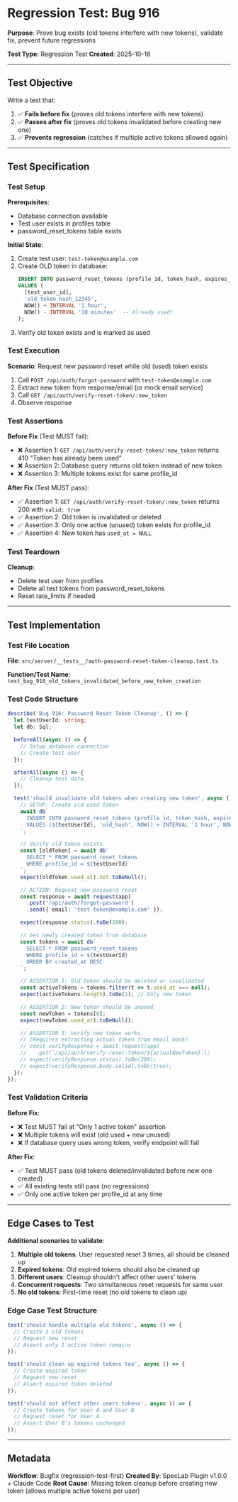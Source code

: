 # Regression Test: Bug 916

**Purpose**: Prove bug exists (old tokens interfere with new tokens), validate fix, prevent future regressions

**Test Type**: Regression Test
**Created**: 2025-10-16

---

## Test Objective

Write a test that:
1. ✅ **Fails before fix** (proves old tokens interfere with new tokens)
2. ✅ **Passes after fix** (proves old tokens invalidated before creating new one)
3. ✅ **Prevents regression** (catches if multiple active tokens allowed again)

---

## Test Specification

### Test Setup

**Prerequisites**:
- Database connection available
- Test user exists in profiles table
- password_reset_tokens table exists

**Initial State**:
1. Create test user: `test-token@example.com`
2. Create OLD token in database:
   ```sql
   INSERT INTO password_reset_tokens (profile_id, token_hash, expires_at, used_at)
   VALUES (
     [test_user_id],
     'old_token_hash_12345',
     NOW() + INTERVAL '1 hour',
     NOW() - INTERVAL '10 minutes'  -- Already used!
   );
   ```
3. Verify old token exists and is marked as used

### Test Execution

**Scenario**: Request new password reset while old (used) token exists

1. Call `POST /api/auth/forgot-password` with `test-token@example.com`
2. Extract new token from response/email (or mock email service)
3. Call `GET /api/auth/verify-reset-token/:new_token`
4. Observe response

### Test Assertions

**Before Fix** (Test MUST fail):
- ❌ Assertion 1: `GET /api/auth/verify-reset-token/:new_token` returns 410 "Token has already been used"
- ❌ Assertion 2: Database query returns old token instead of new token
- ❌ Assertion 3: Multiple tokens exist for same profile_id

**After Fix** (Test MUST pass):
- ✅ Assertion 1: `GET /api/auth/verify-reset-token/:new_token` returns 200 with `valid: true`
- ✅ Assertion 2: Old token is invalidated or deleted
- ✅ Assertion 3: Only one active (unused) token exists for profile_id
- ✅ Assertion 4: New token has `used_at = NULL`

### Test Teardown

**Cleanup**:
- Delete test user from profiles
- Delete all test tokens from password_reset_tokens
- Reset rate_limits if needed

---

## Test Implementation

### Test File Location

**File**: `src/server/__tests__/auth-password-reset-token-cleanup.test.ts`

**Function/Test Name**: `test_bug_916_old_tokens_invalidated_before_new_token_creation`

### Test Code Structure

```typescript
describe('Bug 916: Password Reset Token Cleanup', () => {
  let testUserId: string;
  let db: Sql;

  beforeAll(async () => {
    // Setup database connection
    // Create test user
  });

  afterAll(async () => {
    // Cleanup test data
  });

  test('should invalidate old tokens when creating new token', async () => {
    // SETUP: Create old used token
    await db`
      INSERT INTO password_reset_tokens (profile_id, token_hash, expires_at, used_at)
      VALUES (${testUserId}, 'old_hash', NOW() + INTERVAL '1 hour', NOW())
    `;

    // Verify old token exists
    const [oldToken] = await db`
      SELECT * FROM password_reset_tokens
      WHERE profile_id = ${testUserId}
    `;
    expect(oldToken.used_at).not.toBeNull();

    // ACTION: Request new password reset
    const response = await request(app)
      .post('/api/auth/forgot-password')
      .send({ email: 'test-token@example.com' });

    expect(response.status).toBe(200);

    // Get newly created token from database
    const tokens = await db`
      SELECT * FROM password_reset_tokens
      WHERE profile_id = ${testUserId}
      ORDER BY created_at DESC
    `;

    // ASSERTION 1: Old token should be deleted or invalidated
    const activeTokens = tokens.filter(t => t.used_at === null);
    expect(activeTokens.length).toBe(1); // Only new token

    // ASSERTION 2: New token should be unused
    const newToken = tokens[0];
    expect(newToken.used_at).toBeNull();

    // ASSERTION 3: Verify new token works
    // (Requires extracting actual token from email mock)
    // const verifyResponse = await request(app)
    //   .get(`/api/auth/verify-reset-token/${actualNewToken}`);
    // expect(verifyResponse.status).toBe(200);
    // expect(verifyResponse.body.valid).toBe(true);
  });
});
```

### Test Validation Criteria

**Before Fix**:
- ❌ Test MUST fail at "Only 1 active token" assertion
- ❌ Multiple tokens will exist (old used + new unused)
- ❌ If database query uses wrong token, verify endpoint will fail

**After Fix**:
- ✅ Test MUST pass (old tokens deleted/invalidated before new one created)
- ✅ All existing tests still pass (no regressions)
- ✅ Only one active token per profile_id at any time

---

## Edge Cases to Test

**Additional scenarios to validate**:

1. **Multiple old tokens**: User requested reset 3 times, all should be cleaned up
2. **Expired tokens**: Old expired tokens should also be cleaned up
3. **Different users**: Cleanup shouldn't affect other users' tokens
4. **Concurrent requests**: Two simultaneous reset requests for same user
5. **No old tokens**: First-time reset (no old tokens to clean up)

### Edge Case Test Structure

```typescript
test('should handle multiple old tokens', async () => {
  // Create 3 old tokens
  // Request new reset
  // Assert only 1 active token remains
});

test('should clean up expired tokens too', async () => {
  // Create expired token
  // Request new reset
  // Assert expired token deleted
});

test('should not affect other users tokens', async () => {
  // Create tokens for User A and User B
  // Request reset for User A
  // Assert User B's tokens unchanged
});
```

---

## Metadata

**Workflow**: Bugfix (regression-test-first)
**Created By**: SpecLab Plugin v1.0.0 + Claude Code
**Root Cause**: Missing token cleanup before creating new token (allows multiple active tokens per user)
